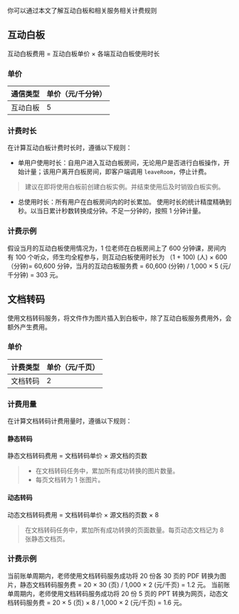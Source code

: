 你可以通过本文了解互动白板和相关服务相关计费规则		

## 互动白板

互动白板费用 = 互动白板单价 × 各端互动白板使用时长

### 单价

| 通信类型 | 单价（元/千分钟） |
| --- | --- |
| 互动白板 | 5 |


### 计费时长

在计算互动白板计费时长时，遵循以下规则：

- 单用户使用时长：自用户进入互动白板房间，无论用户是否进行白板操作，开始计量；该用户离开白板房间，即客户端调用 `leaveRoom`，停止计费。
> 建议在即将使用白板前创建白板实例。并结束使用后及时销毁白板实例。

- 总使用时长：所有用户在白板房间内的时长累加。
使用时长的统计精度精确到秒。以当日累计秒数转换成分钟。不足一分钟的，按照 1 分钟计量。

### 计费示例

假设当月的互动白板使用情况为，1 位老师在白板房间上了 600 分钟课，房间内有 100 个听众，师生均全程参与，则互动白板使用时长为 （1 + 100) (人) × 600 （分钟)= 60,600 分钟，当月的互动白板服务费 = 60,600 (分钟) / 1,000 × 5 (元/千分钟) = 303 元。


## 文档转码

使用文档转码服务，将文件作为图片插入到白板中，除了互动白板服务费用外，会额外产生费用。

### 单价

| 计费类型 | 单价（元/千页） |
| --- | --- |
| 文档转码 | 2 |


### 计费用量

在计算文档转码计费用量时，遵循以下规则：
#### 静态转码

静态文档转码费用 = 文档转码单价 × 源文档的页数
> - 在文档转码任务中，累加所有成功转换的图片数量。
> - 每页文档转为 1 张图片。

#### 动态转码

动态文档转码费用 = 文档转码单价 × 源文档的页数 × 8
> 在文档转码任务中，累加所有成功转换的页面数量。每页动态文档记为 8 张静态文档页。

### 计费示例

当前账单周期内，老师使用文档转码服务成功将 20 份各 30 页的 PDF 转换为图片，静态文档转码服务费 = 20 × 30 (页) / 1,000 × 2 (元/千页) = 1.2 元。
当前账单周期内，老师使用文档转码服务成功将 20 份 5 页的 PPT 转换为网页，动态文档转码服务费 = 20 × 5 (页) × 8 / 1,000 × 2 (元/千页) = 1.6 元。